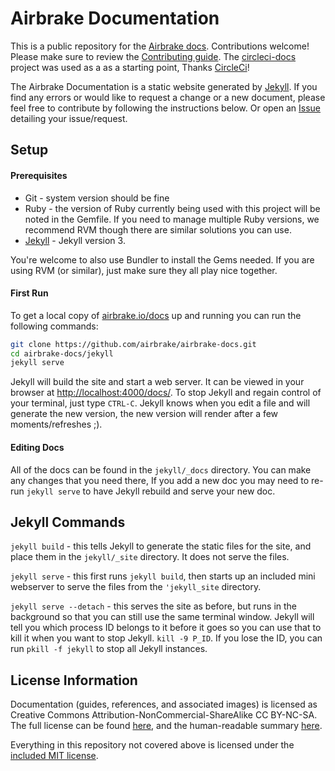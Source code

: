 # Airbrake Documentation

This is a public repository for the [Airbrake docs](https://airbrake.io/docs/).
Contributions welcome! Please make sure to review the [Contributing
guide](CONTRIBUTING.md). The
[circleci-docs](https://github.com/circleci/circleci-docs) project was used as a
as a starting point, Thanks [CircleCi](https://circleci.com)!

The Airbrake Documentation is a static website generated by
[Jekyll](https://jekyllrb.com/). If you find any errors or would like to request
a change or a new document, please feel free to contribute by following the
instructions below. Or open an
[Issue](https://github.com/airbrake/airbrake-docs/issues) detailing your
issue/request.

## Setup

#### Prerequisites
- Git - system version should be fine
- Ruby - the version of Ruby currently being used with this project will be
  noted in the Gemfile. If you need to manage multiple Ruby versions, we recommend
  RVM though there are similar solutions you can use.
- [Jekyll](https://jekyllrb.com/) - Jekyll version 3.

You're welcome to also use Bundler to install the Gems needed. If you are using
RVM (or similar), just make sure they all play nice together.

#### First Run
To get a local copy of [airbrake.io/docs](https://airbrake.io/docs/) up and running you can run the
following commands:

```sh
git clone https://github.com/airbrake/airbrake-docs.git
cd airbrake-docs/jekyll
jekyll serve
```

Jekyll will build the site and start a web server. It can be viewed in your
browser at [http://localhost:4000/docs/](http://localhost:4000/docs/). To stop Jekyll and regain control
of your terminal, just type `CTRL-C`. Jekyll knows when you edit a file and will
generate the new version, the new version will render after a few
moments/refreshes ;).

####  Editing Docs

All of the docs can be found in the `jekyll/_docs` directory. You can make any
changes that you need there, If you add a new doc you may need to re-run `jekyll
serve` to have Jekyll rebuild and serve your new doc.

## Jekyll Commands

`jekyll build` - this tells Jekyll to generate the static files for the site,
and place them in the `jekyll/_site` directory. It does not serve the files.

`jekyll serve` - this first runs `jekyll build`, then starts up an included
mini webserver to serve the files from the `'jekyll_site` directory.

`jekyll serve --detach` - this serves the site as before, but runs in the
background so that you can still use the same terminal window. Jekyll will tell
you which process ID belongs to it before it goes so you can use that to kill
it when you want to stop Jekyll. `kill -9 P_ID`. If you lose the ID, you can
run `pkill -f jekyll` to stop all Jekyll instances.

## License Information

Documentation (guides, references, and associated images) is licensed as
Creative Commons Attribution-NonCommercial-ShareAlike CC BY-NC-SA. The full
license can be found
[here](http://creativecommons.org/licenses/by-nc-sa/4.0/legalcode), and the
human-readable summary [here](http://creativecommons.org/licenses/by-nc-sa/4.0/).

Everything in this repository not covered above is licensed under the
[included MIT license](LICENSE).
